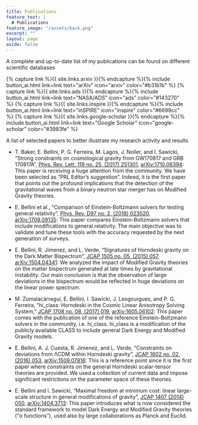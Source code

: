 ```yaml
---
title: Publications
feature_text: |
  # Publications
feature_image: "/assets/back.png"
excerpt: ""
layout: page
aside: false
---
```


A complete and up-to-date list of my publications can be found on different scientific databases

{% capture link %}{{ site.links.arxiv }}{% endcapture %}{% include button_ai.html link=link text="arXiv" icon="arxiv" color="#b31b1b" %}&nbsp;{% capture link %}{{ site.links.ads }}{% endcapture %}{% include button_ai.html link=link text="NASA/ADS" icon="ads" color="#143270" %}&nbsp;{% capture link %}{{ site.links.inspire }}{% endcapture %}{% include button_ai.html link=link text="inSPIRE" icon="inspire" color="#6699cc" %}&nbsp;{% capture link %}{{ site.links.google-scholar }}{% endcapture %}{% include button_ai.html link=link text="Google Scholar" icon="google-scholar" color="#3983fe" %}


A list of selected papers to better illustrate my research activity and results

* T. Baker, E. Bellini, P. G. Ferreira, M. Lagos, J. Noller, and I. Sawicki, “Strong constraints on cosmological gravity from GW170817 and GRB 170817A”, [Phys. Rev. Lett. 119 no. 25, (2017) 251301](https://journals.aps.org/prl/abstract/10.1103/PhysRevLett.119.251301), [arXiv:1710.06394](https://arxiv.org/abs/1710.06394): This paper is receiving a huge attention from the community. We have been selected as “PRL Editor’s suggestion”. Indeed, it is the first paper that points out the profound implications that the detection of the gravitational waves from a binary neutron star merger has on Modified Gravity theories.

* E. Bellini et al., “Comparison of Einstein-Boltzmann solvers for testing general relativity”, [Phys. Rev. D97 no. 2, (2018) 023520](https://journals.aps.org/prd/abstract/10.1103/PhysRevD.97.023520), [arXiv:1709.09135](https://arxiv.org/abs/1709.09135): This paper compares Einstein-Boltzmann solvers that include modifications to general relativity. The main objective was to validate and tune these tools with the accuracy requested by the next generation of surveys.

* E. Bellini, R. Jimenez, and L. Verde, “Signatures of Horndeski gravity on the Dark Matter Bispectrum”, [JCAP 1505 no. 05, (2015) 057](https://iopscience.iop.org/article/10.1088/1475-7516/2015/05/057), [arXiv:1504.04341](https://arxiv.org/abs/1504.04341): We analyzed the impact of Modified Gravity theories on the matter bispectrum generated at late times by gravitational instability. Our main conclusion is that the observation of large deviations in the bispectrum would be reflected in huge deviations on the linear power spectrum.

* M. Zumalacárregui, E. Bellini, I. Sawicki, J. Lesgourgues, and P. G. Ferreira, “hi_class: Horndeski in the Cosmic Linear Anisotropy Solving System,” [JCAP 1708 no. 08, (2017) 019](https://iopscience.iop.org/article/10.1088/1475-7516/2017/08/019), [arXiv:1605.06102](https://arxiv.org/abs/1605.06102): This paper comes with the publication of one of the reference Einstein-Boltzmann solvers in the community, i.e. hi_class. hi_class is a modification of the publicly available CLASS to include general Dark Energy and Modified Gravity models.

* E. Bellini, A. J. Cuesta, R. Jimenez, and L. Verde, “Constraints on deviations from ΛCDM within Horndeski gravity”, [JCAP 1602 no. 02, (2016) 053](https://iopscience.iop.org/article/10.1088/1475-7516/2016/02/053), [arXiv:1509.07816](https://arxiv.org/abs/1509.07816): This is a reference point since it is the first paper where constraints on the general Horndeski scalar-tensor theories are provided. We used a collection of current data and impose significant restrictions on the parameter space of these theories.

* E. Bellini and I. Sawicki, “Maximal freedom at minimum cost: linear large-scale structure in general modifications of gravity”, [JCAP 1407 (2014) 050](https://iopscience.iop.org/article/10.1088/1475-7516/2014/07/050), [arXiv:1404.3713](https://arxiv.org/abs/1404.3713): This paper introduces what is now considered the standard framework to model Dark Energy and Modified Gravity theories (“α functions”), used also by large collaborations as Planck and Euclid.
